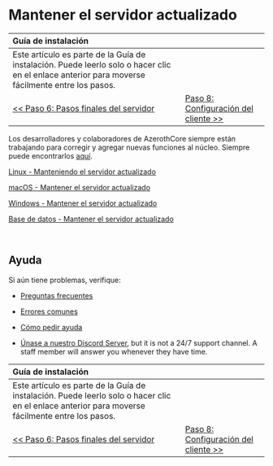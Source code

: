 ﻿# Mantener el servidor actualizado

| Guía de instalación | |
| :- | :- |
| Este artículo es parte de la Guía de instalación. Puede leerlo solo o hacer clic en el enlace anterior para moverse fácilmente entre los pasos. |
| [<< Paso 6: Pasos finales del servidor](final-server-steps.md) | [Paso 8: Configuración del cliente >>](client-setup.md) |

Los desarrolladores y colaboradores de AzerothCore siempre están trabajando para corregir y agregar nuevas funciones al núcleo. Siempre puede encontrarlos [aquí](https://github.com/azerothcore/azerothcore-wotlk/commits/master).

[Linux - Manteniendo el servidor actualizado](linux-keeping-the-server-up-to-date.md)

[macOS - Mantener el servidor actualizado](macos-keeping-the-server-up-to-date.md)

[Windows - Mantener el servidor actualizado](windows-keeping-the-server-up-to-date.md)

[Base de datos - Mantener el servidor actualizado](database-keeping-the-server-up-to-date.md)

<br>

## Ayuda

Si aún tiene problemas, verifique:

* [Preguntas frecuentes](faq.md)

* [Errores comunes](common-errors.md)

* [Cómo pedir ayuda](how-to-ask-for-help.md)

* [Únase a nuestro Discord Server](https://discord.gg/gkt4y2x), but it is not a 24/7 support channel. A staff member will answer you whenever they have time.

| Guía de instalación | |
| :- | :- |
| Este artículo es parte de la Guía de instalación. Puede leerlo solo o hacer clic en el enlace anterior para moverse fácilmente entre los pasos. |
| [<< Paso 6: Pasos finales del servidor](final-server-steps.md) | [Paso 8: Configuración del cliente >>](client-setup.md) |
